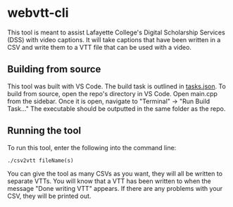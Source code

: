 # webvtt-cli
This tool is meant to assist Lafayette College's Digital Scholarship Services (DSS) with video captions. It will take captions that have been written in a CSV and write them to a VTT file that can be used with a video.

## Building from source
This tool was built with VS Code. The build task is outlined in [tasks.json](.vscode/tasks.json). To build from source, open the repo's directory in VS Code. Open main.cpp from the sidebar. Once it is open, navigate to "Terminal" &rarr; "Run Build Task..." The executable should be outputted in the same folder as the repo.

## Running the tool
To run this tool, enter the following into the command line:

```
./csv2vtt fileName(s)
```

You can give the tool as many CSVs as you want, they will all be written to separate VTTs. You will know that a VTT has been written to when the message "Done writing VTT" appears. If there are any problems with your CSV, they will be printed out.
